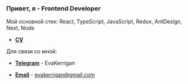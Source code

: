 ### Привет, я - Frontend Developer

Мой основной стек: React, TypeScript, JavaScript, Redux, AntDesign, Next, Node

- **[CV](https://evakerrigan.github.io/eva-cv)**

Для связи со мной:

- **[Telegram](http://t.me/EvaKerrigan)** - EvaKerrigan

- **[Email](mailto:evakerrigan@gmail.com)** - evakerrigan@gmail.com
